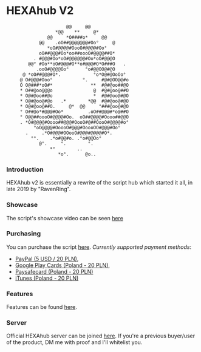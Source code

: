 # HEXAhub V2
                                
                                                                           
                          @@     @@                         
                      *@@    **     @*                      
                   @@     *O####o*     @@                   
                @@    .oO##@@@@@@@#Oo°     @                
                   *oO#@@@@#OooO#@@@@#Oo°                   
                oO##@@@#Oo*oo##oooO#@@@@##O*                
              . #@@@#Oo*oO#@@@@@@#Oo*oO#@@@O                
            @@° #Oo**oO#@@@#O**o#@@@#O*O###O   .            
               .ooO#@@@@Oo°      °o#@@OO@#@O                
          @ *oO##@@@#O*.            °o*O@#@OoOo°            
         @ O#@@@#Ooo°           °.     #@#@OO@@#o           
         O O@###*oO#*              **  #@#@oo##@O           
         * O##@oo@@@o               @  #@#@oo@##O           
         * O@#@oo##@o               *  #@#@oo@#@O           
         * O@#@oo@#@o   .*        *@@  #@#@oo@#@O           
         * O@#@oo@##O.     @*  @@     °###@oo@#@O           
         ° O##@o*#@@@#Oo*         .oO##@@@#*o@##O           
         ° O@@##oooO#@@@@#Oo.  oO##@@@@#Oooo##@@O           
         . *O#@@@@#Oooo##@@@#OooO#@##OooO#@@@@#o°           
              °oO@@@@#OoooO#@@@#OoooOO#@@@#Oo°              
           .     .*O#@@@#OOooO#@@@#@@@@#O*.                 
             °°.    .*o#@@#o. .°o#@@Oo°                     
                @°.     °.        °.                        
                    *°        ..                            
                       *o°.      @o..                     
                            

### Introduction
HEXAhub v2 is essentially a rewrite of the script hub which started it all, in late 2019 by "RavenRing".

### Showcase
The script's showcase video can be seen [here](https://youtube.com/)

### Purchasing
You can purchase the script [here](https://shoppy.gg/product/tMbUeQN).
*Currently supported payment methods*: 

- [PayPal (5 USD / 20 PLN)](https://shoppy.gg/product/tMbUeQN), 
- [Google Play Cards (Poland - 20 PLN)](https://www.g2a.com/search?query=google%20play%20card%20pln), 
- [Paysafecard (Poland - 20 PLN)](https://dundle.com/pl/paysafecard/)
- [iTunes (Poland - 20 PLN)](https://www.g2a.com/search?query=itunes%20pln)

### Features
Features can be found [here](https://github.com/dwordsystem/hexahub-v2/blob/main/Features.md).

### Server
Official HEXAhub server can be joined [here](https://discord.gg/troll). If you're a previous buyer/user of the product, DM me with proof and I'll whitelist you.

